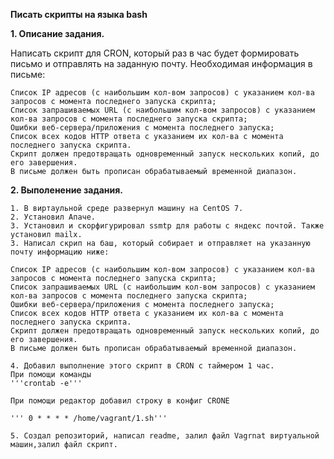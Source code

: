 **Писать скрипты на языка bash**

**1. Описание задания.**  

Написать скрипт для CRON, который раз в час будет формировать письмо и отправлять на заданную почту.
Необходимая информация в письме:

    Список IP адресов (с наибольшим кол-вом запросов) с указанием кол-ва запросов c момента последнего запуска скрипта;
    Список запрашиваемых URL (с наибольшим кол-вом запросов) с указанием кол-ва запросов c момента последнего запуска скрипта;
    Ошибки веб-сервера/приложения c момента последнего запуска;
    Список всех кодов HTTP ответа с указанием их кол-ва с момента последнего запуска скрипта.
    Скрипт должен предотвращать одновременный запуск нескольких копий, до его завершения.
    В письме должен быть прописан обрабатываемый временной диапазон.
    
   **2. Выполенение задания.** 
    
    1. В виртаульной среде развернул машину на CentOS 7.
    2. Установил Апаче.
    3. Установил и скорфигурировал ssmtp для работы с яндекс почтой. Также установил mailx.
    3. Написал скрип на баш, который собирает и отправляет на указанную почту информацию ниже:
    
    Список IP адресов (с наибольшим кол-вом запросов) с указанием кол-ва запросов c момента последнего запуска скрипта;
    Список запрашиваемых URL (с наибольшим кол-вом запросов) с указанием кол-ва запросов c момента последнего запуска скрипта;
    Ошибки веб-сервера/приложения c момента последнего запуска;
    Список всех кодов HTTP ответа с указанием их кол-ва с момента последнего запуска скрипта.
    Скрипт должен предотвращать одновременный запуск нескольких копий, до его завершения.
    В письме должен быть прописан обрабатываемый временной диапазон.
    
    4. Добавил выполнение этого скрипт в CRON с таймером 1 час.
    При помощи команды 
    '''crontab -e'''
    
    При помощи редактор добавил строку в конфиг CRONE
    
    ''' 0 * * * * /home/vagrant/1.sh'''
    
    5. Создал репозиторий, написал readme, залил файл Vagrnat виртуальной машин,залил файл скрипт. 
    
    
